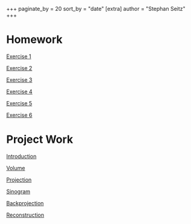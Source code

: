 +++
paginate_by = 20
sort_by = "date"
[extra]
author = "Stephan Seitz"
+++

# Homework

[Exercise 1](./exercise-1)

[Exercise 2](./exercise-2)

[Exercise 3](./exercise-3)

[Exercise 4](./exercise-4)

[Exercise 5](./exercise-5)

[Exercise 6](./exercise-6)

# Project Work

[Introduction](./introduction)

[Volume](./volume)

[Projection](./projection)

[Sinogram](./sinogram)

[Backprojection](./backprojection.md)

[Reconstruction](./reconstruction)
